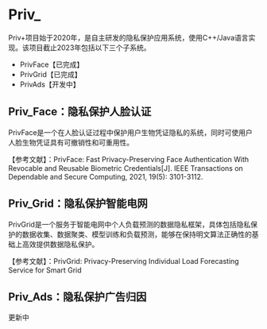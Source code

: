 # Priv_

Priv+项目始于2020年，是自主研发的隐私保护应用系统，使用C++/Java语言实现。该项目截止2023年包括以下三个子系统。

* PrivFace【已完成】
* PrivGrid【已完成】
* PrivAds【开发中】



##   Priv_Face：隐私保护人脸认证

PrivFace是一个在人脸认证过程中保护用户生物凭证隐私的系统，同时可使用户人脸生物凭证具有可撤销性和可重用性。

【参考文献】：PrivFace: Fast Privacy-Preserving Face Authentication With Revocable and Reusable Biometric Credentials[J]. IEEE Transactions on Dependable and Secure Computing, 2021, 19(5): 3101-3112.



##  Priv_Grid：隐私保护智能电网

PrivGrid是一个服务于智能电网中个人负载预测的数据隐私框架，具体包括隐私保护的数据收集、数据聚类、模型训练和负载预测，能够在保持明文算法正确性的基础上高效提供数据隐私保护。

【参考文献】：PrivGrid: Privacy-Preserving Individual Load Forecasting Service for Smart Grid



## Priv_Ads：隐私保护广告归因

更新中
